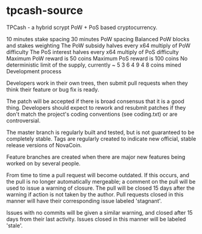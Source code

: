 # tpcash-source
TPCash - a hybrid scrypt PoW + PoS based cryptocurrency.

10 minutes stake spacing
30 minutes PoW spacing
Balanced PoW blocks and stakes weighting
The PoW subsidy halves every x64 multiply of PoW difficulty
The PoS interest halves every x64 multiply of PoS difficulty
Maximum PoW reward is 50 coins
Maximum PoS reward is 100 coins
No deterministic limit of the supply, currently ~ 5 3 6 4 9 4 8 coins mined
Development process

Developers work in their own trees, then submit pull requests when they think their feature or bug fix is ready.

The patch will be accepted if there is broad consensus that it is a good thing. Developers should expect to rework and resubmit patches if they don't match the project's coding conventions (see coding.txt) or are controversial.

The master branch is regularly built and tested, but is not guaranteed to be completely stable. Tags are regularly created to indicate new official, stable release versions of NovaCoin.

Feature branches are created when there are major new features being worked on by several people.

From time to time a pull request will become outdated. If this occurs, and the pull is no longer automatically mergeable; a comment on the pull will be used to issue a warning of closure. The pull will be closed 15 days after the warning if action is not taken by the author. Pull requests closed in this manner will have their corresponding issue labeled 'stagnant'.

Issues with no commits will be given a similar warning, and closed after 15 days from their last activity. Issues closed in this manner will be labeled 'stale'.

